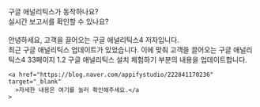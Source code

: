 
<!DOCTYPE html>
<html>
  <head>
    <title>구글 애널리틱스 첫 실습!</title>
    <meta charset="UTF-8" />
    <!-- 여기 아래에 복사 붙여넣기 합니다. -->
   <!-- Google tag (gtag.js) -->
<script async src="https://www.googletagmanager.com/gtag/js?id=G-XB44JMYXY8"></script>
<script>
  window.dataLayer = window.dataLayer || [];
  function gtag(){dataLayer.push(arguments);}
  gtag('js', new Date());

  gtag('config', 'G-XB44JMYXY8');
</script>
    <!-- 여기 위에 복사 붙여넣기 합니다. -->
  </head>
  <body>
    구글 애널리틱스가 동작하나요?<br />
    실시간 보고서를 확인할 수 있나요?<br /><br />
    안녕하세요, 고객을 끌어오는 구글 애널리틱스4 저자입니다.<br />
    최근 구글 애널리틱스 업데이트가 있었습니다. 이에 맞춰 고객을 끌어오는 구글
    애널리틱스4 33페이지 1.2 구글 애널리틱스 설치 체험하기 부분의 내용을
    업데이트합니다.<br />

    <a href="https://blog.naver.com/appifystudio/222841170236" target="_blank"
      >자세한 내용은 여기를 눌러 확인해주세요.</a
    >
  </body>
</html>
